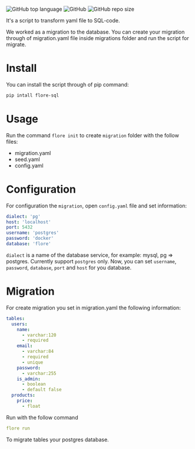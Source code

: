 ![GitHub top language](https://img.shields.io/github/languages/top/marcuxyz/flore-sql) ![GitHub](https://img.shields.io/github/license/marcuxyz/flore-sql) ![GitHub repo size](https://img.shields.io/github/repo-size/marcuxyz/flore-sql)

It's a script to transform yaml file to SQL-code.

We worked as a migration to the database. You can create your migration through of migration.yaml file inside migrations folder and run the script for migrate.

# Install

You can install the script through of pip command:

```bash
pip intall flore-sql
```

# Usage

Run the command `flore init` to create `migration` folder with the follow files:

- migration.yaml
- seed.yaml
- config.yaml

# Configuration

For configuration the `migration`, open `config.yaml` file and set information:

```yaml
dialect: 'pg'
host: 'localhost'
port: 5432
username: 'postgres'
password: 'docker'
database: 'flore'
```

`dialect` is a name of the database service, for example: mysql, pg => postgres. Currently support `postgres` only. Now,
you can set `username`, `password`, `database`, `port` and `host` for you database.


# Migration

For create migration you set in migration.yaml the following information:

```yaml
tables:
  users:
    name:
      - varchar:120
      - required
    email:
      - varchar:84
      - required
      - unique
    password:
      - varchar:255
    is_admin:
      - boolean
      - default false
  products:
    price:
      - float
```

Run with the follow command

```yaml
flore run
```

To migrate tables your postgres database.